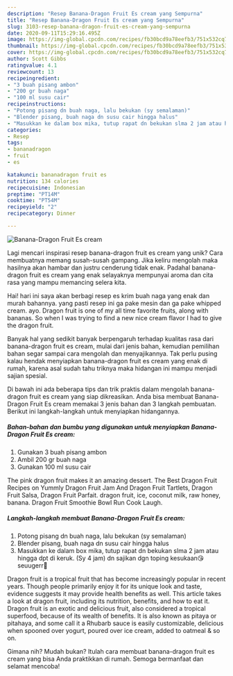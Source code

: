 ```yaml
---
description: "Resep Banana-Dragon Fruit Es cream yang Sempurna"
title: "Resep Banana-Dragon Fruit Es cream yang Sempurna"
slug: 3103-resep-banana-dragon-fruit-es-cream-yang-sempurna
date: 2020-09-11T15:29:16.495Z
image: https://img-global.cpcdn.com/recipes/fb30bcd9a78eefb3/751x532cq70/banana-dragon-fruit-es-cream-foto-resep-utama.jpg
thumbnail: https://img-global.cpcdn.com/recipes/fb30bcd9a78eefb3/751x532cq70/banana-dragon-fruit-es-cream-foto-resep-utama.jpg
cover: https://img-global.cpcdn.com/recipes/fb30bcd9a78eefb3/751x532cq70/banana-dragon-fruit-es-cream-foto-resep-utama.jpg
author: Scott Gibbs
ratingvalue: 4.1
reviewcount: 13
recipeingredient:
- "3 buah pisang ambon"
- "200 gr buah naga"
- "100 ml susu cair"
recipeinstructions:
- "Potong pisang dn buah naga, lalu bekukan (sy semalaman)"
- "Blender pisang, buah naga dn susu cair hingga halus"
- "Masukkan ke dalam box mika, tutup rapat dn bekukan slma 2 jam atau hingga dpt di keruk. (Sy 4 jam) dn sajikan dgn toping kesukaan😘 seuugerr🤤"
categories:
- Resep
tags:
- bananadragon
- fruit
- es

katakunci: bananadragon fruit es 
nutrition: 134 calories
recipecuisine: Indonesian
preptime: "PT14M"
cooktime: "PT54M"
recipeyield: "2"
recipecategory: Dinner

---
```



![Banana-Dragon Fruit Es cream](https://img-global.cpcdn.com/recipes/fb30bcd9a78eefb3/751x532cq70/banana-dragon-fruit-es-cream-foto-resep-utama.jpg)

Lagi mencari inspirasi resep banana-dragon fruit es cream yang unik? Cara membuatnya memang susah-susah gampang. Jika keliru mengolah maka hasilnya akan hambar dan justru cenderung tidak enak. Padahal banana-dragon fruit es cream yang enak selayaknya mempunyai aroma dan cita rasa yang mampu memancing selera kita.

Hai! hari ini saya akan berbagi resep es krim buah naga yang enak dan murah bahannya. yang pasti resep ini ga pake mesin dan ga pake whipped cream. ayo. Dragon fruit is one of my all time favorite fruits, along with bananas. So when I was trying to find a new nice cream flavor I had to give the dragon fruit.

Banyak hal yang sedikit banyak berpengaruh terhadap kualitas rasa dari banana-dragon fruit es cream, mulai dari jenis bahan, kemudian pemilihan bahan segar sampai cara mengolah dan menyajikannya. Tak perlu pusing kalau hendak menyiapkan banana-dragon fruit es cream yang enak di rumah, karena asal sudah tahu triknya maka hidangan ini mampu menjadi sajian spesial.


Di bawah ini ada beberapa tips dan trik praktis dalam mengolah banana-dragon fruit es cream yang siap dikreasikan. Anda bisa membuat Banana-Dragon Fruit Es cream memakai 3 jenis bahan dan 3 langkah pembuatan. Berikut ini langkah-langkah untuk menyiapkan hidangannya.

<!--inarticleads1-->

##### Bahan-bahan dan bumbu yang digunakan untuk menyiapkan Banana-Dragon Fruit Es cream:

1. Gunakan 3 buah pisang ambon
1. Ambil 200 gr buah naga
1. Gunakan 100 ml susu cair


The pink dragon fruit makes it an amazing dessert. The Best Dragon Fruit Recipes on Yummly Dragon Fruit Jam And Dragon Fruit Tartlets, Dragon Fruit Salsa, Dragon Fruit Parfait. dragon fruit, ice, coconut milk, raw honey, banana. Dragon Fruit Smoothie Bowl Run Cook Laugh. 

<!--inarticleads2-->

##### Langkah-langkah membuat Banana-Dragon Fruit Es cream:

1. Potong pisang dn buah naga, lalu bekukan (sy semalaman)
1. Blender pisang, buah naga dn susu cair hingga halus
1. Masukkan ke dalam box mika, tutup rapat dn bekukan slma 2 jam atau hingga dpt di keruk. (Sy 4 jam) dn sajikan dgn toping kesukaan😘 seuugerr🤤


Dragon fruit is a tropical fruit that has become increasingly popular in recent years. Though people primarily enjoy it for its unique look and taste, evidence suggests it may provide health benefits as well. This article takes a look at dragon fruit, including its nutrition, benefits, and how to eat it. Dragon fruit is an exotic and delicious fruit, also considered a tropical superfood, because of its wealth of benefits. It is also known as pitaya or pitahaya, and some call it a Rhubarb sauce is easily customizable, delicious when spooned over yogurt, poured over ice cream, added to oatmeal &amp; so on. 

Gimana nih? Mudah bukan? Itulah cara membuat banana-dragon fruit es cream yang bisa Anda praktikkan di rumah. Semoga bermanfaat dan selamat mencoba!
